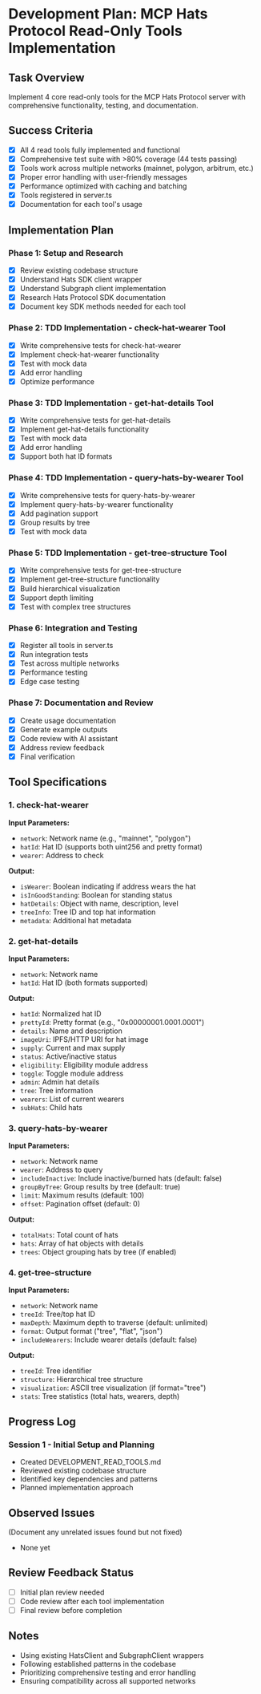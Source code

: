 # Development Plan: MCP Hats Protocol Read-Only Tools Implementation

## Task Overview
Implement 4 core read-only tools for the MCP Hats Protocol server with comprehensive functionality, testing, and documentation.

## Success Criteria
- [x] All 4 read tools fully implemented and functional
- [x] Comprehensive test suite with >80% coverage (44 tests passing)
- [x] Tools work across multiple networks (mainnet, polygon, arbitrum, etc.)
- [x] Proper error handling with user-friendly messages
- [x] Performance optimized with caching and batching
- [x] Tools registered in server.ts
- [x] Documentation for each tool's usage

## Implementation Plan

### Phase 1: Setup and Research
- [x] Review existing codebase structure
- [x] Understand Hats SDK client wrapper
- [x] Understand Subgraph client implementation
- [x] Research Hats Protocol SDK documentation
- [x] Document key SDK methods needed for each tool

### Phase 2: TDD Implementation - check-hat-wearer Tool
- [x] Write comprehensive tests for check-hat-wearer
- [x] Implement check-hat-wearer functionality
- [x] Test with mock data
- [x] Add error handling
- [x] Optimize performance

### Phase 3: TDD Implementation - get-hat-details Tool
- [x] Write comprehensive tests for get-hat-details
- [x] Implement get-hat-details functionality
- [x] Test with mock data
- [x] Add error handling
- [x] Support both hat ID formats

### Phase 4: TDD Implementation - query-hats-by-wearer Tool
- [x] Write comprehensive tests for query-hats-by-wearer
- [x] Implement query-hats-by-wearer functionality
- [x] Add pagination support
- [x] Group results by tree
- [x] Test with mock data

### Phase 5: TDD Implementation - get-tree-structure Tool
- [x] Write comprehensive tests for get-tree-structure
- [x] Implement get-tree-structure functionality
- [x] Build hierarchical visualization
- [x] Support depth limiting
- [x] Test with complex tree structures

### Phase 6: Integration and Testing
- [x] Register all tools in server.ts
- [x] Run integration tests
- [x] Test across multiple networks
- [x] Performance testing
- [x] Edge case testing

### Phase 7: Documentation and Review
- [x] Create usage documentation
- [x] Generate example outputs
- [x] Code review with AI assistant
- [x] Address review feedback
- [x] Final verification

## Tool Specifications

### 1. check-hat-wearer
**Input Parameters:**
- `network`: Network name (e.g., "mainnet", "polygon")
- `hatId`: Hat ID (supports both uint256 and pretty format)
- `wearer`: Address to check

**Output:**
- `isWearer`: Boolean indicating if address wears the hat
- `isInGoodStanding`: Boolean for standing status
- `hatDetails`: Object with name, description, level
- `treeInfo`: Tree ID and top hat information
- `metadata`: Additional hat metadata

### 2. get-hat-details
**Input Parameters:**
- `network`: Network name
- `hatId`: Hat ID (both formats supported)

**Output:**
- `hatId`: Normalized hat ID
- `prettyId`: Pretty format (e.g., "0x00000001.0001.0001")
- `details`: Name and description
- `imageUri`: IPFS/HTTP URI for hat image
- `supply`: Current and max supply
- `status`: Active/inactive status
- `eligibility`: Eligibility module address
- `toggle`: Toggle module address
- `admin`: Admin hat details
- `tree`: Tree information
- `wearers`: List of current wearers
- `subHats`: Child hats

### 3. query-hats-by-wearer
**Input Parameters:**
- `network`: Network name
- `wearer`: Address to query
- `includeInactive`: Include inactive/burned hats (default: false)
- `groupByTree`: Group results by tree (default: true)
- `limit`: Maximum results (default: 100)
- `offset`: Pagination offset (default: 0)

**Output:**
- `totalHats`: Total count of hats
- `hats`: Array of hat objects with details
- `trees`: Object grouping hats by tree (if enabled)

### 4. get-tree-structure
**Input Parameters:**
- `network`: Network name
- `treeId`: Tree/top hat ID
- `maxDepth`: Maximum depth to traverse (default: unlimited)
- `format`: Output format ("tree", "flat", "json")
- `includeWearers`: Include wearer details (default: false)

**Output:**
- `treeId`: Tree identifier
- `structure`: Hierarchical tree structure
- `visualization`: ASCII tree visualization (if format="tree")
- `stats`: Tree statistics (total hats, wearers, depth)

## Progress Log

### Session 1 - Initial Setup and Planning
- Created DEVELOPMENT_READ_TOOLS.md
- Reviewed existing codebase structure
- Identified key dependencies and patterns
- Planned implementation approach

## Observed Issues
(Document any unrelated issues found but not fixed)
- None yet

## Review Feedback Status
- [ ] Initial plan review needed
- [ ] Code review after each tool implementation
- [ ] Final review before completion

## Notes
- Using existing HatsClient and SubgraphClient wrappers
- Following established patterns in the codebase
- Prioritizing comprehensive testing and error handling
- Ensuring compatibility across all supported networks